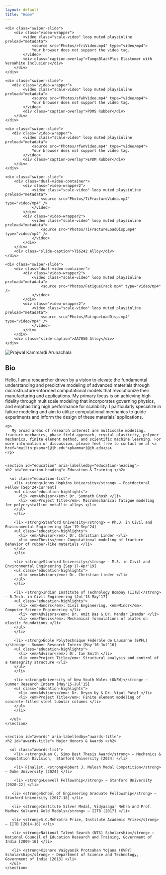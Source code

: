 ```yaml
---
layout: default
title: "Home"
---
```

<!-- Video Slider Section -->
<section class="swiper videoSwiper">
  <div class="swiper-wrapper">

    <div class="swiper-slide">
        <div class="video-wrapper">
            <video class="scale-video" loop muted playsinline preload="metadata">
                <source src="Photos/rfriVideo.mp4" type="video/mp4">
                Your browser does not support the video tag.
            </video>
            <div class="caption-overlay">TangoBlackPlus Elastomer with VeroWhite Inclusions</div>
        </div>
    </div>

    <div class="swiper-slide">
       <div class="video-wrapper">
            <video class="scale-video" loop muted playsinline preload="metadata">
                <source src="Photos/sfwhVideo.mp4" type="video/mp4">
                Your browser does not support the video tag.
            </video>
            <div class="caption-overlay">PDMS Rubber</div>
        </div>
    </div>

    <div class="swiper-slide">
       <div class="video-wrapper">
            <video class="scale-video" loop muted playsinline preload="metadata">
                <source src="Photos/rfwnVideo.mp4" type="video/mp4">
                Your browser does not support the video tag.
            </video>
            <div class="caption-overlay">EPDM Rubber</div>
        </div>
    </div>

    <div class="swiper-slide">
        <div class="dual-video-container">
            <div class="video-wrapper2">
                <video class="scale-video" loop muted playsinline preload="metadata">
                    <source src="Photos/TiFractureVideo.mp4" type="video/mp4" />
                </video>
            </div>
            <div class="video-wrapper2">
                <video class="scale-video" loop muted playsinline preload="metadata">
                    <source src="Photos/TiFractureLoadDisp.mp4" type="video/mp4" />
                </video>
            </div>
        </div>
        <div class="slide-caption">Ti6242 Alloy</div>
    </div>

    <div class="swiper-slide">
        <div class="dual-video-container">
            <div class="video-wrapper2">
                <video class="scale-video" loop muted playsinline preload="metadata">
                    <source src="Photos/FatigueCrack.mp4" type="video/mp4" />
                </video>
            </div>
            <div class="video-wrapper2">
                <video class="scale-video" loop muted playsinline preload="metadata">
                    <source src="Photos/FatigueLoadDisp.mp4" type="video/mp4" />
                </video>
            </div>
        </div>
        <div class="slide-caption">AA7050 Alloy</div>
    </div>

  </div>

  <!-- Navigation Buttons -->
  <div class="swiper-button-next"></div>
  <div class="swiper-button-prev"></div>

  <!-- Pagination Dots -->
  <div class="swiper-pagination"></div>
</section>

<div class="intro">
  <div class="image-container">
    <img src="Photos/Profile.png" alt="Prajwal Kammardi Arunachala" class="profile-image">
  </div>
  <div class="text-container">
    <h2> Bio </h2>
    <p>
      Hello, I am a researcher driven by a vision to elevate the fundamental understanding and predictive modeling of advanced materials through microstructure-informed computational models that revolutionize their manufacturing and applications. My primary focus is on achieving high fidelity through multiscale modeling that incorporates governing physics, and emphasizing high performance for scalability. I particularly specialize in failure modeling and aim to utilize computational mechanics to guide experiments and inform the design of these materials’ applications.
    </p>

    <p>
       My broad areas of research interest are multiscale modeling, fracture mechanics, phase field approach, crystal plasticity, polymer mechanics, finite element method, and scientific machine learning. For more information or discussion, please feel free to contact me at <a href="mailto:pkamar1@jh.edu">pkammar1@jh.edu</a>
    </p>


    <section id="education" aria-labelledby="education-heading"> 
    <h2 id="education-heading"> Education & Training </h2> 

      <ul class="education-list"> 
        <li> <strong>Johns Hopkins University</strong> — Postdoctoral Fellow [Sep'24-Current]
        <ul class="education-highlights"> 
          <li> <em>Advisor</em>: Dr. Somnath Ghosh </li> 
          <li> <em>Project Title</em>: Micromechanical fatigue modeling for polycrystalline metallic alloys </li>
        </ul> 
        </li> 

        <li> <strong>Stanford University</strong> — Ph.D. in Civil and Environmental Engineering [Apr'19-Sep'24]
        <ul class="education-highlights"> 
          <li> <em>Advisor</em>: Dr. Christian Linder </li>
          <li> <em>Thesis</em>: Computational modeling of fracture behavior of rubber-like materials </li>
        </ul> 
        </li> 

        <li> <strong>Stanford University</strong> — M.S. in Civil and Environmental Engineering [Sep'17-Apr'19]
        <ul class="education-highlights"> 
          <li> <em>Advisor</em>: Dr. Christian Linder </li>
        </ul> 
        </li> 

        <li> <strong>Indian Institute of Technology Bombay (IITB)</strong> — B.Tech. in Civil Engineering [Jul'13-May'17]
        <ul class="education-highlights"> 
          <li> <em>Honors</em>: Civil Engineering, <em>Minor</em>: Computer Science Engineering </li>
          <li> <em>Advisors</em>: Dr. Amit Das & Dr. Mandar Inamdar </li>
          <li> <em>Thesis</em>: Mechanical formulations of plates on elastic foundations </li>
        </ul> 
        </li> 

        <li> <strong>École Polytechnique Fédérale de Lausanne (EPFL)</strong> — Summer Research Intern [May'16-Jul'16]
        <ul class="education-highlights"> 
          <li> <em>Advisor</em>: Dr. Ian Smith </li>
          <li> <em>Project Title</em>: Structural analysis and control of a tensegrity structure </li>
        </ul> 
        </li> 

        <li> <strong>University of New South Wales (UNSW)</strong> — Summer Research Intern [May'15-Jul'15]
        <ul class="education-highlights"> 
          <li> <em>Advisors</em>: Dr. Bryan Uy & Dr. Vipul Patel </li>
          <li> <em>Project Title</em>: Finite element modeling of concrete-filled steel tubular columns </li>
        </ul> 
        </li> 

      </ul> 
    </section>
    

    <section id="awards" aria-labelledby="awards-title"> 
    <h2 id="awards-title"> Major Honors & Awards </h2> 

      <ul class="awards-list"> 
        <li> <strong>Juan C. Simo Best Thesis Award</strong> — Mechanics & Computation Division,  Stanford University [2024] </li>

        <li> Finalist, <strong>Robert J. Melosh Medal Competition</strong> — Duke University [2024] </li>

        <li> <strong>Leavell Fellowship</strong> — Stanford University [2020-22] </li>

       <li> <strong>School of Engineering Graduate Fellowship</strong> — Stanford University [2017-18] </li>

       <li> <strong>Institute Silver Medal, Vidyasagar Nehra and Prof. Madhav Kulkarni Gold Medals</strong> — IITB [2017] </li>

       <li> <strong>S.C.Mehrotra Prize, Institute Academic Prize</strong> — IITB [2014-16] </li>

       <li> <strong>National Talent Search (NTS) Scholarship</strong> — National Council of Education Research and Training, Government of India [2009-16] </li>

       <li> <strong>Kishore Vaigyanik Protsahan Yojana (KVPY) Scholarship</strong> — Department of Science and Technology, Government of India [2013] </li>
      </ul> 
    </section>

  </div>
</div>
